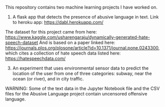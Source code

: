 This repository contains two machine learning projects I have worked on.
1. A flask app that detects the presence of abusive language in text. Link to heroku app: https://dabl.herokuapp.com/

The dataset for this project came from here: https://www.kaggle.com/usharengaraju/dynamically-generated-hate-speech-dataset
And is based on a paper linked here: https://journals.plos.org/plosone/article?id=10.1371/journal.pone.0243300, which cites a collection of hate speech data listed here: https://hatespeechdata.com/

3. An experiment that uses environmental sensor data to predict the location of the user from one of three categories: subway, near the ocean (or river), and in city traffic. 

WARNING: Some of the text data in the Jupyter Notebook file and the CSV files for the Abusive Language project contain uncensored offensive language. 


